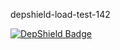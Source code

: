 depshield-load-test-142

[![DepShield Badge](https://cpeters2.dev.depshield.sonatype.org/badges/depshield-load-cpeters2d/depshield-load-test-142/depshield.svg)](https://sonatype.github.io/depshield-github-pages)
